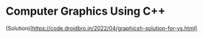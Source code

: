 # Computer Graphics Using C++
(Solution)[https://code.droidbro.in/2022/04/graphicsh-solution-for-vs.html]
